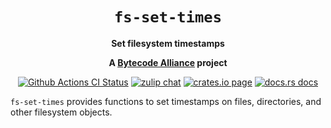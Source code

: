 <div align="center">
  <h1><code>fs-set-times</code></h1>

  <p>
    <strong>Set filesystem timestamps</strong>
  </p>

  <strong>A <a href="https://bytecodealliance.org/">Bytecode Alliance</a> project</strong>

  <p>
    <a href="https://github.com/bytecodealliance/fs-set-times/actions?query=workflow%3ACI"><img src="https://github.com/bytecodealliance/fs-set-times/workflows/CI/badge.svg" alt="Github Actions CI Status" /></a>
    <a href="https://bytecodealliance.zulipchat.com/#narrow/stream/217126-wasmtime"><img src="https://img.shields.io/badge/zulip-join_chat-brightgreen.svg" alt="zulip chat" /></a>
    <a href="https://crates.io/crates/fs-set-times"><img src="https://img.shields.io/crates/v/fs-set-times.svg" alt="crates.io page" /></a>
    <a href="https://docs.rs/fs-set-times"><img src="https://docs.rs/fs-set-times/badge.svg" alt="docs.rs docs" /></a>
  </p>
</div>

`fs-set-times` provides functions to set timestamps on files, directories,
and other filesystem objects.
